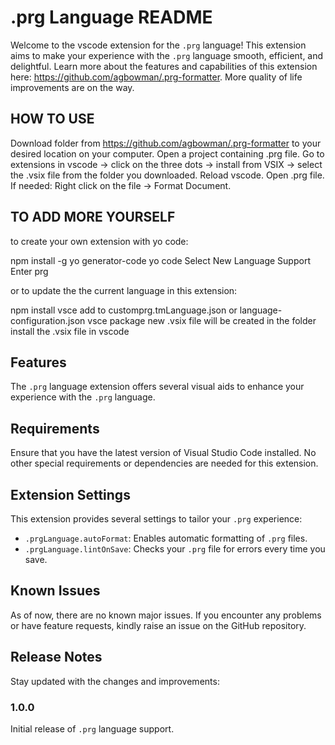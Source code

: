 # .prg Language README

Welcome to the vscode extension for the `.prg` language! This extension aims to make your experience with the `.prg` language smooth, efficient, and delightful. Learn more about the features and capabilities of this extension here: https://github.com/agbowman/.prg-formatter. More quality of life improvements are on the way.

## HOW TO USE

Download folder from https://github.com/agbowman/.prg-formatter to your desired location on your computer. Open a project containing .prg file. Go to extensions in vscode -> click on the three dots -> install from VSIX -> select the .vsix file from the folder you downloaded. Reload vscode. Open .prg file. If needed: Right click on the file -> Format Document.

## TO ADD MORE YOURSELF

to create your own extension with yo code:

npm install -g yo generator-code
yo code
Select New Language Support
Enter prg

or to update the the current language in this extension:

npm install vsce
add to customprg.tmLanguage.json or language-configuration.json
vsce package
new .vsix file will be created in the folder
install the .vsix file in vscode

## Features

The `.prg` language extension offers several visual aids to enhance your experience with the `.prg` language.

## Requirements

Ensure that you have the latest version of Visual Studio Code installed. No other special requirements or dependencies are needed for this extension.

## Extension Settings

This extension provides several settings to tailor your `.prg` experience:

- `.prgLanguage.autoFormat`: Enables automatic formatting of `.prg` files.
- `.prgLanguage.lintOnSave`: Checks your `.prg` file for errors every time you save.

## Known Issues

As of now, there are no known major issues. If you encounter any problems or have feature requests, kindly raise an issue on the GitHub repository.

## Release Notes

Stay updated with the changes and improvements:

### 1.0.0

Initial release of `.prg` language support.
